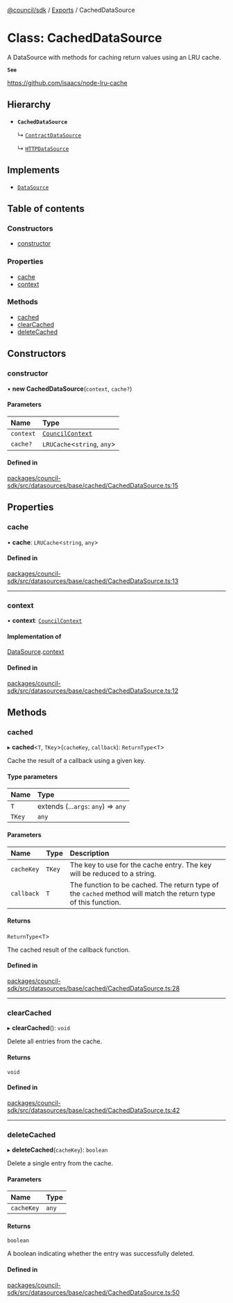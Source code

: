 [@council/sdk](../README.md) / [Exports](../modules.md) / CachedDataSource

# Class: CachedDataSource

A DataSource with methods for caching return values using an LRU cache.

**`See`**

https://github.com/isaacs/node-lru-cache

## Hierarchy

- **`CachedDataSource`**

  ↳ [`ContractDataSource`](ContractDataSource.md)

  ↳ [`HTTPDataSource`](HTTPDataSource.md)

## Implements

- [`DataSource`](../interfaces/DataSource.md)

## Table of contents

### Constructors

- [constructor](CachedDataSource.md#constructor)

### Properties

- [cache](CachedDataSource.md#cache)
- [context](CachedDataSource.md#context)

### Methods

- [cached](CachedDataSource.md#cached)
- [clearCached](CachedDataSource.md#clearcached)
- [deleteCached](CachedDataSource.md#deletecached)

## Constructors

### constructor

• **new CachedDataSource**(`context`, `cache?`)

#### Parameters

| Name | Type |
| :------ | :------ |
| `context` | [`CouncilContext`](CouncilContext.md) |
| `cache?` | `LRUCache`<`string`, `any`\> |

#### Defined in

[packages/council-sdk/src/datasources/base/cached/CachedDataSource.ts:15](https://github.com/delvtech/council-monorepo/blob/c29492c/packages/council-sdk/src/datasources/base/cached/CachedDataSource.ts#L15)

## Properties

### cache

• **cache**: `LRUCache`<`string`, `any`\>

#### Defined in

[packages/council-sdk/src/datasources/base/cached/CachedDataSource.ts:13](https://github.com/delvtech/council-monorepo/blob/c29492c/packages/council-sdk/src/datasources/base/cached/CachedDataSource.ts#L13)

___

### context

• **context**: [`CouncilContext`](CouncilContext.md)

#### Implementation of

[DataSource](../interfaces/DataSource.md).[context](../interfaces/DataSource.md#context)

#### Defined in

[packages/council-sdk/src/datasources/base/cached/CachedDataSource.ts:12](https://github.com/delvtech/council-monorepo/blob/c29492c/packages/council-sdk/src/datasources/base/cached/CachedDataSource.ts#L12)

## Methods

### cached

▸ **cached**<`T`, `TKey`\>(`cacheKey`, `callback`): `ReturnType`<`T`\>

Cache the result of a callback using a given key.

#### Type parameters

| Name | Type |
| :------ | :------ |
| `T` | extends (...`args`: `any`) => `any` |
| `TKey` | `any` |

#### Parameters

| Name | Type | Description |
| :------ | :------ | :------ |
| `cacheKey` | `TKey` | The key to use for the cache entry. The key will be reduced to a string. |
| `callback` | `T` | The function to be cached. The return type of the `cached` method will match the return type of this function. |

#### Returns

`ReturnType`<`T`\>

The cached result of the callback function.

#### Defined in

[packages/council-sdk/src/datasources/base/cached/CachedDataSource.ts:28](https://github.com/delvtech/council-monorepo/blob/c29492c/packages/council-sdk/src/datasources/base/cached/CachedDataSource.ts#L28)

___

### clearCached

▸ **clearCached**(): `void`

Delete all entries from the cache.

#### Returns

`void`

#### Defined in

[packages/council-sdk/src/datasources/base/cached/CachedDataSource.ts:42](https://github.com/delvtech/council-monorepo/blob/c29492c/packages/council-sdk/src/datasources/base/cached/CachedDataSource.ts#L42)

___

### deleteCached

▸ **deleteCached**(`cacheKey`): `boolean`

Delete a single entry from the cache.

#### Parameters

| Name | Type |
| :------ | :------ |
| `cacheKey` | `any` |

#### Returns

`boolean`

A boolean indicating whether the entry was successfully deleted.

#### Defined in

[packages/council-sdk/src/datasources/base/cached/CachedDataSource.ts:50](https://github.com/delvtech/council-monorepo/blob/c29492c/packages/council-sdk/src/datasources/base/cached/CachedDataSource.ts#L50)
